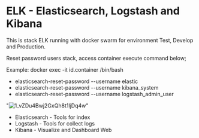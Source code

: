 # ELK - Elasticsearch, Logstash and Kibana

This is stack ELK running with docker swarm for environment Test, Develop and Production. 

Reset password users stack, access container execute command below; 

Example: docker exec -it id.container /bin/bash

- elasticsearch-reset-password --username elastic
- elasticsearch-reset-password --username kibana_system
- elasticsearch-reset-password --username logstash_admin_user

"![1_vZDu4Bwj2GxQh8t1IjDq4w](https://github.com/Fernand0S/elk/assets/32446123/9b7b134d-b81d-41a0-895a-787216d992c3)"

- Elasticsearch - Tools for index 
- Logstash - Tools for collect logs
- Kibana - Visualize and Dashboard Web

